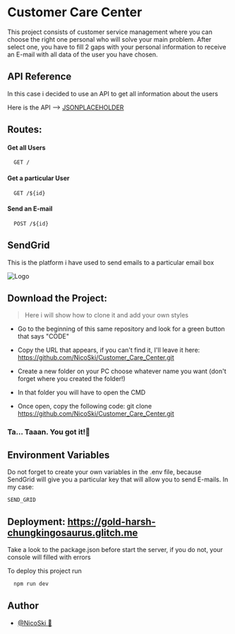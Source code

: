 # Customer Care Center

This project consists of customer service management where you can choose the right one personal who will solve your main problem. After select one, you have to fill 2 gaps with your personal information to receive an E-mail with all data of the user you have chosen.

## API Reference
In this case i decided to use an API to get all information about the users

Here is the API --> [JSONPLACEHOLDER](https://jsonplaceholder.typicode.com/users)

## Routes:

#### Get all Users

```http
  GET /
```

#### Get a particular User

```http
  GET /${id}
```

#### Send an E-mail 

```http
  POST /${id}
```

## SendGrid

This is the platform i have used to send emails to a particular email box

![Logo](https://kinsta.com/es/wp-content/uploads/sites/8/2019/04/sendgrid-wordpress.png)

## Download the Project:

>Here i will show how to clone it and add your own styles
   
- Go to the beginning of this same repository and look for a green button that says "CODE"


- Copy the URL that appears, if you can't find it, I'll leave it here: https://github.com/NicoSki/Customer_Care_Center.git


- Create a new folder on your PC choose whatever name you want (don't forget where you created the folder!)


- In that folder you will have to open the CMD


- Once open, copy the following code: git clone https://github.com/NicoSki/Customer_Care_Center.git

 ### Ta... Taaan. You got it!🎉
 
 ## Environment Variables

Do not forget to create your own variables in the .env file, because SendGrid will give you a particular key that will allow you to send E-mails. In my case:

`SEND_GRID`

## Deployment: https://gold-harsh-chungkingosaurus.glitch.me
Take a look to the package.json before start the server, if you do not, your console will filled with errors

To deploy this project run

```bash
  npm run dev
```

## Author

- [@NicoSki 🐉](https://github.com/NicoSki/NicoSki)
